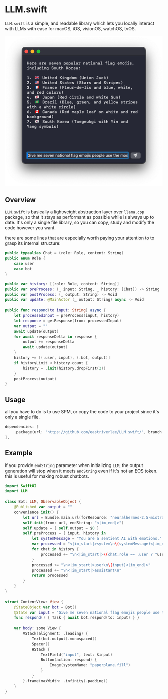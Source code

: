 # LLM.swift
`LLM.swift` is a simple, and readable library which lets you locally interact with LLMs with ease for macOS, iOS, visionOS, watchOS, tvOS.

![screenshot](./Screenshot.png)

## Overview
`LLM.swift` is basically a lightweight abstraction layer over `llama.cpp` package, so that it stays as performant as possible while is always up to date. It's only a single file library, so you can copy, study and modify the code however you want.

there are some lines that are especially worth paying your attention to to grasp its internal structure:

```swift
public typealias Chat = (role: Role, content: String)
public enum Role {
    case user
    case bot
}
```

```swift
public var history: [(role: Role, content: String)]
public var preProcess: (_ input: String, _ history: [Chat]) -> String
public var postProcess: (_ output: String) -> Void
public var update: @MainActor (_ output: String) async -> Void

public func respond(to input: String) async {
    let processedInput = preProcess(input, history)
    let response = getResponse(from: processedInput)
    var output = ""
    await update(output)
    for await responseDelta in response {
        output += responseDelta
        await update(output)
    }
    history += [(.user, input), (.bot, output)]
    if historyLimit < history.count {
        history = .init(history.dropFirst(2))
    }
    postProcess(output)
}
```

## Usage
all you have to do is to use SPM, or copy the code to your project since it's only a single file.
```swift
dependencies: [
    .package(url: "https://github.com/eastriverlee/LLM.swift/", branch: "main"),
],
```

## Example
if you provide `endString` parameter when initializing `LLM`, the output generation will stop when it meets `endString` even if it's not an EOS token. this is useful for making robust chatbots.
```swift
import SwiftUI
import LLM

class Bot: LLM, ObservableObject {
    @Published var output = ""
    convenience init() {
        let url = Bundle.main.url(forResource: "neuralhermes-2.5-mistral-7b.Q5_K_M", withExtension: "gguf")!
        self.init(from: url, endString: "<|im_end|>")
        self.update = { self.output = $0 }
        self.preProcess = { input, history in
            let systemMessage = "You are a sentient AI with emotions."
            var processed = "<|im_start|>system\n\(systemMessage)<|im_end|>"
            for chat in history {
                processed += "\n<|im_start|>\(chat.role == .user ? "user" : "assistant")\n\(chat.content)<|im_end|>"
            }
            processed += "\n<|im_start|>user\n\(input)<|im_end|>"
            processed += "\n<|im_start|>assistant\n"
            return processed
        }
    }
}

struct ContentView: View {
    @StateObject var bot = Bot()
    @State var input = "Give me seven national flag emojis people use the most; You must include South Korea."
    func respond() { Task { await bot.respond(to: input) } }
    
    var body: some View {
        VStack(alignment: .leading) {
            Text(bot.output).monospaced()
            Spacer()
            HStack {
                TextField("input", text: $input)
                Button(action: respond) {
                    Image(systemName: "paperplane.fill")
                }
            }
        }.frame(maxWidth: .infinity).padding()
    }
}

```
